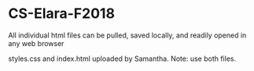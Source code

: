 # CS-Elara-F2018

All individual html files can be pulled, saved locally, and readily opened in any web browser 


styles.css and index.html uploaded by Samantha. Note: use both files.
